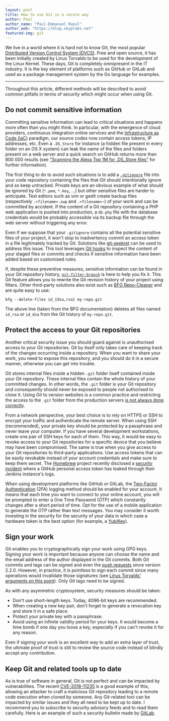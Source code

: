 ```yaml
---
layout: post
title: How to use Git in a secure way
author: Paul 
author_name: "Paul-Emmanuel Raoul"
author_web: "https://blog.skyplabs.net"
featured-img: git
---
```

 
We live in a world where it is hard not to know Git, the most popular [Distributed Version Control System (DVCS)](https://en.wikipedia.org/wiki/Distributed_version_control). Free and open source, it has been initially created by Linus Torvalds to be used for the development of the Linux Kernel. These days, Git is completely omnipresent in the IT industry. It is the key element of platforms such as GitHub or GitLab and used as a package management system by the Go language for examples.

<!--excerpt-->

----

Throughout this article, different methods will be described to avoid common pitfalls in terms of security which might occur when using Git.

## Do not commit sensitive information

Committing sensitive information can lead to critical situations and happens more often than you might think. In particular, with the emergence of cloud providers, continuous integration online services and the [Infrastructure as Code (IaC)](https://en.wikipedia.org/wiki/Infrastructure_as_Code) paradigm, our source codes now contain access tokens, IP addresses, etc. Even a `.DS_Store` for instance (a hidden file present in every folder on an OS X system) can leak the name of the files and folders present on a web server and a quick search on GitHub returns more than 800 000 results (see ["Scanning the Alexa Top 1M for .DS_Store files"](https://en.internetwache.org/scanning-the-alexa-top-1m-for-ds-store-files-12-03-2018/) for further information).

The first thing to do to avoid such situations is to add a [`.gitignore`](https://git-scm.com/docs/gitignore) file into your code repository containing the files that Git should intentionally ignore and so keep untracked. Private keys are an obvious example of what should be ignored by Git (`*.pem`, `*.key`, ...) but other sensitive files are harder to anticipate. Text editors such as vim or gedit create backup files (respectively `.<filename>.swp` and `.<filename>~`) of your work and can be committed by accident. If the content of a Git repository containing a PHP web application is pushed into production, a `db.php` file with the database credentials would be probably accessible via its backup file through the web server without triggering any error.

Even if we suppose that your `.gitignore` contains all the potential sensitive files of your project, it won't stop to inadvertency commit an access token in a file legitimately tracked by Git. Solutions like [git-seekret](https://github.com/apuigsech/git-seekret) can be used to address this issue. This tool leverages [Git hooks](https://git-scm.com/docs/githooks) to inspect the content of your staged files or commits and checks if sensitive information have been added based on customised rules.

If, despite these preventive measures, sensitive information can be found in your Git repository history, [`git-filter-branch`](https://git-scm.com/docs/git-filter-branch) is here to help you fix it. This Git feature allows you to rewrite the Git revision history of your project using filters. Other third-party solutions also exist such as [BFG Repo-Cleaner](https://rtyley.github.io/bfg-repo-cleaner/) and are quite easy to use:

    bfg --delete-files id_{dsa,rsa} my-repo.git

The above line (taken from the BFG documentation) deletes all files named `id_rsa` or `id_dsa` from the Git history of `my-repo.git`.

## Protect the access to your Git repositories

Another critical security issue you should guard against is unauthorised access to your Git repositories. Git by itself only takes care of keeping track of the changes occurring inside a repository. When you want to share your work, you need to expose this repository, and you should do it in a secure manner, otherwise you can get into trouble.

Git stores internal files inside a hidden `.git` folder itself contained inside your Git repository. These internal files contain the whole history of your committed changes. In other words, the `.git` folder is your Git repository and consequently should never be exposed to people not authorised to clone it. Using Git to version websites is a common practice and restricting the access to the `.git` folder from the production servers [is not always done correctly](https://en.internetwache.org/dont-publicly-expose-git-or-how-we-downloaded-your-websites-sourcecode-an-analysis-of-alexas-1m-28-07-2015/).

From a network perspective, your best choice is to rely on HTTPS or SSH to encrypt your traffic and authenticate the remote server. When using SSH (recommended), your private key should be protected by a passphrase and never leave your computer. If you have several development workstations, create one pair of SSH keys for each of them. This way, it would be easy to revoke access to your Git repositories for a specific device that you believe may have been compromised. The same is true when you give access to your Git repositories to third-party applications. Use access tokens that can be easily revokable instead of your account credentials and make sure to keep them secret. The [Homebrew](https://brew.sh/) project recently disclosed a [security incident](https://brew.sh/2018/08/05/security-incident-disclosure/) where a GitHub personal access token has leaked through their Jenkins instance's logs.

When using development platforms like GitHub or GitLab, the [Two-Factor Authentication](https://en.wikipedia.org/wiki/Multi-factor_authentication) (2FA) logging method should be enabled for your account. It means that each time you want to connect to your online account, you will be prompted to enter a One Time Password (OTP) which constantly changes after a short period of time. Opt for the use of a mobile application to generate the OTP rather than text messages. You may consider it worth investing in the security for the security of your data in which case a hardware token is the best option (for example, a [YubiKey](https://www.yubico.com/)).

## Sign your work

Git enables you to cryptographically sign your work using GPG keys. Signing your work is important because anyone can choose the name and the email address of the author displayed in the Git commits. Both Git commits and tags can be signed and even the [push requests](https://git-scm.com/docs/git-push#git-push---signedtruefalseif-asked) since version 2.2.0. However, in practice, it is pointless to sign each commit since many operations would invalidate those signatures (see [Linus Torvalds' arguments on this point](http://git.661346.n2.nabble.com/GPG-signing-for-git-commit-td2582986.html)). Only Git tags need to be signed.

As with any asymmetric cryptosystem, security measures should be taken:

* Don't use short-length keys. Today, 4096-bit keys are recommended.
* When creating a new key pair, don't forget to generate a revocation key and store it in a safe place.
* Protect your private key with a passphrase.
* Avoid using an infinite validity period for your keys. It would become a time bomb if one day you loose a key, especially if you can't revoke it for any reason.

Even if signing your work is an excellent way to add an extra layer of trust, the ultimate proof of trust is still to review the source code instead of blindly accept any contribution.

## Keep Git and related tools up to date

As is true of software in general, Git is not perfect and can be impacted by vulnerabilities. The recent [CVE-2018-11235](https://nvd.nist.gov/vuln/detail/CVE-2018-11235) is a good example of this, allowing an attacker to craft a malicious Git repository leading to a remote code execution when cloned by someone. Any Git-related tool can be impacted by similar issues and they all need to be kept up to date. I recommend you to subscribe to security advisory feeds and to read them carefully. Here is an example of such a security bulletin made by [GitLab](https://about.gitlab.com/2018/08/28/security-release-gitlab-11-dot-2-dot-2-released/).

